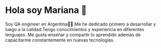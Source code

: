 # Hola soy Mariana 👋

Soy QA engineer en Argentina👨‍🏫.Me he dedicado primero a desarrollar y luego a la calidad.Tengo conocimientos y experiencia en diferentes lenguajes.
Me gusta enseñar y compartir lo aprendido además de capacitarme constantemente en nuevas tecnologías.
